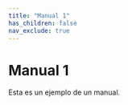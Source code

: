 ```yaml
---
title: "Manual 1"
has_children: false
nav_exclude: true
---
```


# Manual 1

Esta es un ejemplo de un manual.
